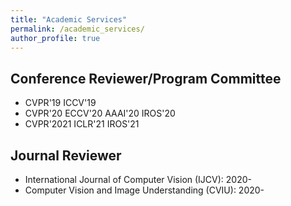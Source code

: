 ```yaml
---
title: "Academic Services"
permalink: /academic_services/
author_profile: true
---
```


## Conference Reviewer/Program Committee
* CVPR'19 ICCV'19
* CVPR'20 ECCV'20 AAAI'20 IROS'20
* CVPR'2021 ICLR'21 IROS'21

## Journal Reviewer
- International Journal of Computer Vision (IJCV): 2020-
- Computer Vision and Image Understanding (CVIU): 2020-